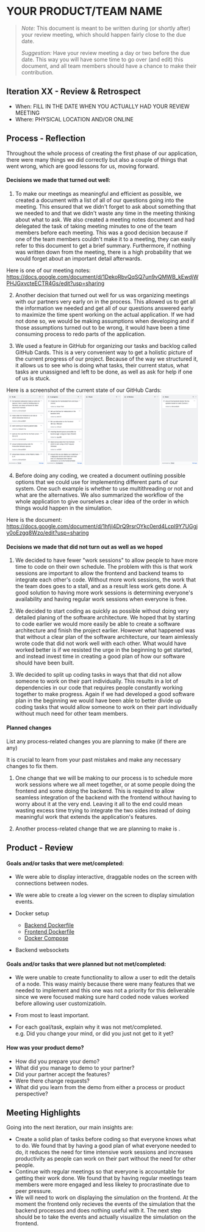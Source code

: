 # YOUR PRODUCT/TEAM NAME

 > _Note:_ This document is meant to be written during (or shortly after) your review meeting, which should happen fairly close to the due date.      
 >      
 > _Suggestion:_ Have your review meeting a day or two before the due date. This way you will have some time to go over (and edit) this document, and all team members should have a chance to make their contribution.


## Iteration XX - Review & Retrospect

 * When: FILL IN THE DATE WHEN YOU ACTUALLY HAD YOUR REVIEW MEETING
 * Where: PHYSICAL LOCATION AND/OR ONLINE

## Process - Reflection
Throughout the whole process of creating the first phase of our application, there were many things we did correctly but also a couple of things that went wrong, which are good lessons for us, moving forward.

#### Decisions we made that turned out well:

1. To make our meetings as meaningful and efficient as possible, we created a document with a list of all of our questions going into the meeting. This ensured that we didn't forget to ask about something that we needed to and that we didn't waste any time in the meeting thinking about what to ask. We also created a meeting notes document and had delegated the task of taking meeting minutes to one of the team members before each meeting. This was a good decision because if one of the team members couldn't make it to a meeting, they can easily refer to this document to get a brief summary. Furthermore, if nothing was written down from the meeting, there is a high probability that we would forget about an important detail afterwards.

Here is one of our meeting notes: https://docs.google.com/document/d/1DekoRbvQqSQ7un9vQMWB_kEwdjWPHJGxvcteECTR4Gs/edit?usp=sharing

2. Another decision that turned out well for us was organizing meetings with our partners very early on in the process. This allowed us to get all the information we needed and get all of our questions answered early to maximize the time spent working on the actual application. If we had not done so, we would be making assumptions when developing and if those assumptions turned out to be wrong, it would have been a time consuming process to redo parts of the application.

3. We used a feature in GitHub for organizing our tasks and backlog called GitHub Cards. This is a very convenient way to get a holistic picture of the current progress of our project. Because of the way we structured it, it allows us to see who is doing what tasks, their current status, what tasks are unassigned and left to be done, as well as ask for help if one of us is stuck.

Here is a screenshot of the current state of our GitHub Cards: ![GitHub Cards](GitHub-Cards.png)

4. Before doing any coding, we created a document outlining possible options that we could use for implementing different parts of our system. One such example is whether to use multithreading or not and what are the alternatives. We also summarized the workflow of the whole application to give ourselves a clear idea of the order in which things would happen in the simulation.

Here is the document: https://docs.google.com/document/d/1hfjI4DrQ9rsrOYkc0erd4Lcpl9Y7UGgjy0oEzgq8Wzo/edit?usp=sharing

#### Decisions we made that did not turn out as well as we hoped

1. We decided to have fewer "work sessions" to allow people to have more time to code on their own schedule. The problem with this is that work sessions are important to allow the frontend and backend teams to integrate each other's code. Without more work sessions, the work that the team does goes to a stall, and as a result less work gets done. A good solution to having more work sessions is determining everyone's availability and having regular work sessions when everyone is free. 

2. We decided to start coding as quickly as possible without doing very detailed planing of the software architecture. We hoped that by starting to code earlier we would more easily be able to create a software architecture and finish the project earlier. However what happened was that without a clear plan of the software architecture, our team aimlessly wrote code that did not work well with each other. What would have worked better is if we resisted the urge in the beginning to get started, and instead invest time in creating a good plan of how our software should have been built.

3. We decided to split up coding tasks in ways that that did not allow someone to work on their part individually. This results in a lot of dependencies in our code that requires people constantly working together to make progress. Again if we had developed a good software plan in the beginning we would have been able to better divide up coding tasks that would allow someone to work on their part individually without much need for other team members.

#### Planned changes

List any process-related changes you are planning to make (if there are any)

It is crucial to learn from your past mistakes and make any necessary changes to fix them.

1. One change that we will be making to our process is to schedule more work sessions where we all meet together, or at some people doing the frontend and some doing the backend. This is required to allow seamless integration of the backend with the frontend without having to worry about it at the very end. Leaving it all to the end could mean wasting excess time trying to integrate the two sides instead of doing meaningful work that extends the application's features.

2. Another process-related change that we are planning to make is .


## Product - Review

#### Goals and/or tasks that were met/completed:
 * We were able to display interactive, draggable nodes on the screen with connections between nodes. 
 * We were able to create a log viewer on the screen to display simulation events.

 * Docker setup
    * [Backend Dockerfile](../backend/Dockerfile)
    * [Frontend Dockerfile](../frontend/Dockerfile)
    * [Docker Compose](../docker-compose.yml)
 * Backend websockets


#### Goals and/or tasks that were planned but not met/completed:
 * We were unable to create functionality to allow a user to edit the details of a node. This wasy mainly because
   there were many features that we needed to implement and this one was not a priority for this deliverable since 
   we were focused making sure hard coded node values worked before allowing user customizatioln. 
   
 * From most to least important.
 * For each goal/task, explain why it was not met/completed.      
   e.g. Did you change your mind, or did you just not get to it yet?

#### How was your product demo?
 * How did you prepare your demo?
 * What did you manage to demo to your partner?
 * Did your partner accept the features?
 * Were there change requests?
 * What did you learn from the demo from either a process or product perspective?

## Meeting Highlights

Going into the next iteration, our main insights are:
 * Create a solid plan of tasks before coding so that everyone knows what to do. We found that by having a good plan of
   what everyone needed to do, it reduces the need for time intensive work sessions and increases productivity as people
   can work on their part without the need for other people. 
 * Continue with regular meetings so that everyone is accountable for getting their work done. We found that by having regular    meetings team members were more engaged and less likeley to procrastinate due to peer pressure. 
 * We will need to work on displaying the simulation on the frontend. At the moment the frontend only recieves the events of  the simulation that
   the backend processes and does nothing useful with it. The next step should be to take the events and actually visualize the simulation on the frontend. 
   
